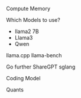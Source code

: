 Compute
Memory

Which Models to use?
- llama2 7B
- Llama3
- Qwen

llama.cpp
llama-bench

Go further
ShareGPT
sglang

Coding Model


Quants